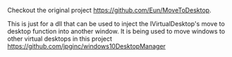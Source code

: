 Checkout the original project https://github.com/Eun/MoveToDesktop. 

This is just for a dll that can be used to inject the IVirtualDesktop's move to desktop function into another window. It is being used to move windows to other virtual desktops in this project https://github.com/jpginc/windows10DesktopManager

